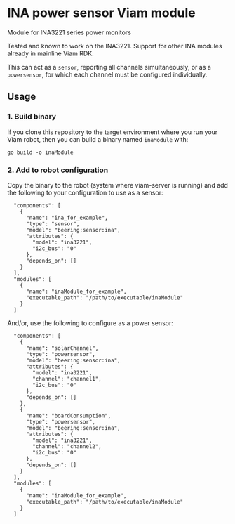 # INA power sensor Viam module
Module for INA3221 series power monitors

Tested and known to work on the INA3221. Support for other INA modules already in mainline Viam RDK.

This can act as a `sensor`, reporting all channels simultaneously, or as a `powersensor`, for which each channel must be configured individually.

## Usage

### 1. Build binary

If you clone this repository to the target environment where you run your Viam robot, then you can build a binary named `inaModule` with:

```
go build -o inaModule
```

### 2. Add to robot configuration

Copy the binary to the robot (system where viam-server is running) and add the following to your configuration to use as a sensor:

```
  "components": [
    {
      "name": "ina_for_example",
      "type": "sensor",
      "model": "beering:sensor:ina",
      "attributes": {
        "model": "ina3221",
        "i2c_bus": "0"
      },
      "depends_on": []
    }
  ],
  "modules": [
    {
      "name": "inaModule_for_example",
      "executable_path": "/path/to/executable/inaModule"
    }
  ]
```

And/or, use the following to configure as a power sensor:

```
  "components": [
    {
      "name": "solarChannel",
      "type": "powersensor",
      "model": "beering:sensor:ina",
      "attributes": {
        "model": "ina3221",
        "channel": "channel1",
        "i2c_bus": "0"
      },
      "depends_on": []
    },
    {
      "name": "boardConsumption",
      "type": "powersensor",
      "model": "beering:sensor:ina",
      "attributes": {
        "model": "ina3221",
        "channel": "channel2",
        "i2c_bus": "0"
      },
      "depends_on": []
    }
  ],
  "modules": [
    {
      "name": "inaModule_for_example",
      "executable_path": "/path/to/executable/inaModule"
    }
  ]
```
